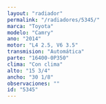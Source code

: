 ```yaml
---
layout: "radiador"
permalink: "/radiadores/5345/"
marca: "Toyota"
modelo: "Camry"
ano: "2014"
motor: "L4 2.5, V6 3.5"
transmision: "Automática"
parte: "16400-0P350"
clima: "Con clima"
alto: "15 3/4"
ancho: "30 1/8"
observaciones: ""
id: "5345"
---
```


